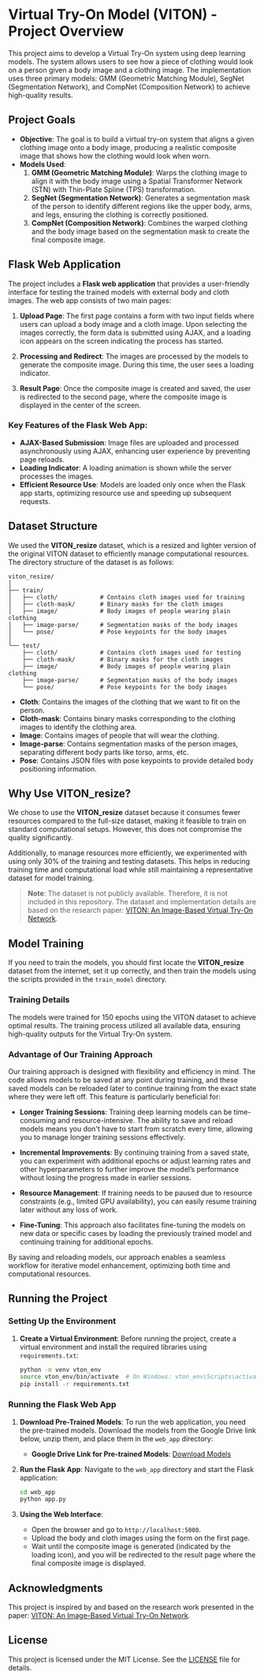 # Virtual Try-On Model (VITON) - Project Overview

This project aims to develop a Virtual Try-On system using deep learning models. The system allows users to see how a piece of clothing would look on a person given a body image and a clothing image. The implementation uses three primary models: GMM (Geometric Matching Module), SegNet (Segmentation Network), and CompNet (Composition Network) to achieve high-quality results.

## Project Goals

- **Objective**: The goal is to build a virtual try-on system that aligns a given clothing image onto a body image, producing a realistic composite image that shows how the clothing would look when worn.
- **Models Used**:
  1. **GMM (Geometric Matching Module)**: Warps the clothing image to align it with the body image using a Spatial Transformer Network (STN) with Thin-Plate Spline (TPS) transformation.
  2. **SegNet (Segmentation Network)**: Generates a segmentation mask of the person to identify different regions like the upper body, arms, and legs, ensuring the clothing is correctly positioned.
  3. **CompNet (Composition Network)**: Combines the warped clothing and the body image based on the segmentation mask to create the final composite image.

## Flask Web Application

The project includes a **Flask web application** that provides a user-friendly interface for testing the trained models with external body and cloth images. The web app consists of two main pages:

1. **Upload Page**: The first page contains a form with two input fields where users can upload a body image and a cloth image. Upon selecting the images correctly, the form data is submitted using AJAX, and a loading icon appears on the screen indicating the process has started.
  
2. **Processing and Redirect**: The images are processed by the models to generate the composite image. During this time, the user sees a loading indicator.

3. **Result Page**: Once the composite image is created and saved, the user is redirected to the second page, where the composite image is displayed in the center of the screen.

### Key Features of the Flask Web App:

- **AJAX-Based Submission**: Image files are uploaded and processed asynchronously using AJAX, enhancing user experience by preventing page reloads.
- **Loading Indicator**: A loading animation is shown while the server processes the images.
- **Efficient Resource Use**: Models are loaded only once when the Flask app starts, optimizing resource use and speeding up subsequent requests.

## Dataset Structure

We used the **VITON_resize** dataset, which is a resized and lighter version of the original VITON dataset to efficiently manage computational resources. The directory structure of the dataset is as follows:

```
viton_resize/
│
├── train/
│   ├── cloth/            # Contains cloth images used for training
│   ├── cloth-mask/       # Binary masks for the cloth images
│   ├── image/            # Body images of people wearing plain clothing
│   ├── image-parse/      # Segmentation masks of the body images
│   └── pose/             # Pose keypoints for the body images
│
└── test/
    ├── cloth/            # Contains cloth images used for testing
    ├── cloth-mask/       # Binary masks for the cloth images
    ├── image/            # Body images of people wearing plain clothing
    ├── image-parse/      # Segmentation masks of the body images
    └── pose/             # Pose keypoints for the body images
```

- **Cloth**: Contains the images of the clothing that we want to fit on the person.
- **Cloth-mask**: Contains binary masks corresponding to the clothing images to identify the clothing area.
- **Image**: Contains images of people that will wear the clothing.
- **Image-parse**: Contains segmentation masks of the person images, separating different body parts like torso, arms, etc.
- **Pose**: Contains JSON files with pose keypoints to provide detailed body positioning information.

## Why Use VITON_resize?

We chose to use the **VITON_resize** dataset because it consumes fewer resources compared to the full-size dataset, making it feasible to train on standard computational setups. However, this does not compromise the quality significantly.

Additionally, to manage resources more efficiently, we experimented with using only 30% of the training and testing datasets. This helps in reducing training time and computational load while still maintaining a representative dataset for model training.

> **Note**: The dataset is not publicly available. Therefore, it is not included in this repository. The dataset and implementation details are based on the research paper: [VITON: An Image-Based Virtual Try-On Network](https://openaccess.thecvf.com/content_cvpr_2018/papers/Han_VITON_An_Image-Based_CVPR_2018_paper.pdf).

## Model Training

If you need to train the models, you should first locate the **VITON_resize** dataset from the internet, set it up correctly, and then train the models using the scripts provided in the `train_model` directory.


### Training Details

The models were trained for 150 epochs using the VITON dataset to achieve optimal results. The training process utilized all available data, ensuring high-quality outputs for the Virtual Try-On system.


### Advantage of Our Training Approach

Our training approach is designed with flexibility and efficiency in mind. The code allows models to be saved at any point during training, and these saved models can be reloaded later to continue training from the exact state where they were left off. This feature is particularly beneficial for:

- **Longer Training Sessions**: Training deep learning models can be time-consuming and resource-intensive. The ability to save and reload models means you don't have to start from scratch every time, allowing you to manage longer training sessions effectively.
  
- **Incremental Improvements**: By continuing training from a saved state, you can experiment with additional epochs or adjust learning rates and other hyperparameters to further improve the model’s performance without losing the progress made in earlier sessions.

- **Resource Management**: If training needs to be paused due to resource constraints (e.g., limited GPU availability), you can easily resume training later without any loss of work.

- **Fine-Tuning**: This approach also facilitates fine-tuning the models on new data or specific cases by loading the previously trained model and continuing training for additional epochs.

By saving and reloading models, our approach enables a seamless workflow for iterative model enhancement, optimizing both time and computational resources.


## Running the Project

### Setting Up the Environment

1. **Create a Virtual Environment**: Before running the project, create a virtual environment and install the required libraries using `requirements.txt`:

   ```bash
   python -m venv vton_env
   source vton_env/bin/activate  # On Windows: vton_env\Scripts\activate
   pip install -r requirements.txt
   ```

### Running the Flask Web App

1. **Download Pre-Trained Models**: To run the web application, you need the pre-trained models. Download the models from the Google Drive link below, unzip them, and place them in the `web_app` directory:

   - **Google Drive Link for Pre-trained Models**: [Download Models](#)

2. **Run the Flask App**: Navigate to the `web_app` directory and start the Flask application:

   ```bash
   cd web_app
   python app.py
   ```

3. **Using the Web Interface**:
   - Open the browser and go to `http://localhost:5000`.
   - Upload the body and cloth images using the form on the first page.
   - Wait until the composite image is generated (indicated by the loading icon), and you will be redirected to the result page where the final composite image is displayed.

## Acknowledgments

This project is inspired by and based on the research work presented in the paper: [VITON: An Image-Based Virtual Try-On Network](https://openaccess.thecvf.com/content_cvpr_2018/papers/Han_VITON_An_Image-Based_CVPR_2018_paper.pdf).

## License
This project is licensed under the MIT License. See the [LICENSE](./LICENSE) file for details.